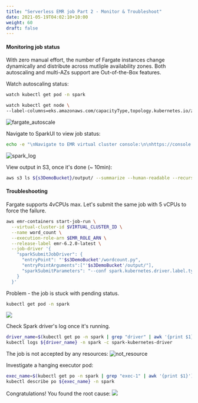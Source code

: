 ```yaml
---
title: "Serverless EMR job Part 2 - Monitor & Troubleshoot"
date: 2021-05-19T04:02:10+10:00
weight: 60
draft: false
---
```


#### Monitoring job status

With zero manual effort, the number of Fargate instances change dynamically and distribute across mutliple availability zones. Both autoscaling and multi-AZs support are Out-of-the-Box features.

Watch autoscaling status:
```sh
watch kubectl get pod -n spark
```
```sh
watch kubectl get node \
--label-columns=eks.amazonaws.com/capacityType,topology.kubernetes.io/zone
```
![fargate_autoscale](/images/emr-on-eks/fargate_autoscaling.png)

Navigate to SparkUI to view job status:
```sh
echo -e "\nNavigate to EMR virtual cluster console:\n\nhttps://console.aws.amazon.com/elasticmapreduce/home?"region=${AWS_REGION}"#virtual-cluster-jobs:"${VIRTUAL_CLUSTER_ID}"\n"
```
![spark_log](/images/emr-on-eks/spark_log.png)

View output in S3, once it's done (~ 10min):
```sh
aws s3 ls ${s3DemoBucket}/output/ --summarize --human-readable --recursive
```

#### Troubleshooting

Fargate supports 4vCPUs max. Let's submit the same job with 5 vCPUs to force the failure.
```sh
aws emr-containers start-job-run \
  --virtual-cluster-id $VIRTUAL_CLUSTER_ID \
  --name word_count \
  --execution-role-arn $EMR_ROLE_ARN \
  --release-label emr-6.2.0-latest \
  --job-driver '{
    "sparkSubmitJobDriver": {
      "entryPoint": "'$s3DemoBucket'/wordcount.py",
      "entryPointArguments":["'$s3DemoBucket'/output/"], 
      "sparkSubmitParameters": "--conf spark.kubernetes.driver.label.type=etl --conf spark.kubernetes.executor.label.type=etl --conf spark.executor.instances=8 --conf spark.executor.memory=2G --conf spark.driver.cores=1 --conf spark.executor.cores=5"
    }
  }'
   ```

Problem - the job is stuck with pending status.
```sh
kubectl get pod -n spark
```
![](/images/emr-on-eks/job_hang.png)

Check Spark driver's log once it's running.
```sh
driver_name=$(kubectl get po -n spark | grep "driver" | awk '{print $1}')
kubectl logs ${driver_name} -n spark -c spark-kubernetes-driver
```
The job is not accepted by any resources:
![not_resource](/images/emr-on-eks/not_enough_vcpu.png)

Investigate a hanging executor pod:
```sh
exec_name=$(kubectl get po -n spark | grep "exec-1" | awk '{print $1}')
kubectl describe po ${exec_name} -n spark
```
Congratulations! You found the root cause:
![](/images/emr-on-eks/executor_log.png)